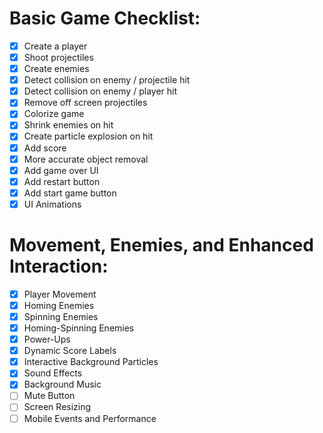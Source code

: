 # Basic Game Checklist:

- [x] Create a player
- [x] Shoot projectiles
- [x] Create enemies
- [x] Detect collision on enemy / projectile hit
- [x] Detect collision on enemy / player hit
- [x] Remove off screen projectiles
- [x] Colorize game
- [x] Shrink enemies on hit
- [x] Create particle explosion on hit
- [x] Add score
- [x] More accurate object removal
- [x] Add game over UI
- [x] Add restart button
- [x] Add start game button
- [x] UI Animations

# Movement, Enemies, and Enhanced Interaction:

- [x] Player Movement
- [x] Homing Enemies
- [x] Spinning Enemies
- [x] Homing-Spinning Enemies
- [x] Power-Ups
- [x] Dynamic Score Labels
- [x] Interactive Background Particles
- [x] Sound Effects
- [x] Background Music
- [ ] Mute Button
- [ ] Screen Resizing
- [ ] Mobile Events and Performance
